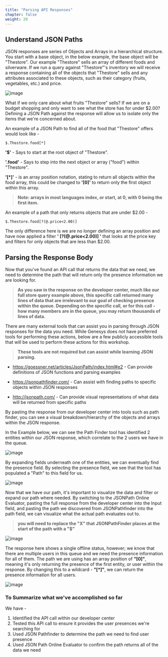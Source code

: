 ```yaml
---
title: "Parsing API Responses"
chapter: false
weight: 20
---
```


## Understand JSON Paths
JSON responses are series of Objects and Arrays in a hierarchical structure. You start with a base object, in the below example, the base object will be "Thestore". Our example "Thestore" sells an array of different foods and silverware. If we run a query against "Thestore"'s inventory we will receive a response containing all of the objects that "Thestore" sells and any attributes associated to these objects, such as their category (fruits, vegetables, etc.) and price.

![image](/images/storeexample.PNG)

What if we only care about what fruits "Thestore" sells? If we are on a budget shopping and only want to see what the store has for under $2.00? Defining a JSON Path against the response will allow us to isolate only the items that we're concerned about.

An example of a JSON Path to find all of the food that "Thestore" offers would look like - 
```
$.Thestore.food[*]
```
**'$'** - Says to start at the root object of "Thestore".

**'.food'** - Says to step into the next object or array ("food") within "Thestore".

**'[*]'** - is an array position notation, stating to return all objects within the food array, this could be changed to **'[0]'** to return only the first object within this array.
>**Note: arrays in most languages index, or start, at 0, with 0 being the first item.**

An example of a path that only returns objects that are under $2.00 - 
```
$.Thestore.food[?(@.price<2.00)]
```
The only difference here is we are no longer defining an array position and have now applied a filter **' [?(@.price<2.00)] '** that looks at the price key and filters for only objects that are less than $2.00.

## Parsing the Response Body

Now that you've found an API call that returns the data that we need, we need to determine the path that will return only the presence information we are looking for.
>**As you saw in the response on the developer center, much like our full store query example above, this specific call returned many lines of data that are irrelevant to our goal of checking presence within the queue. Depending on the specific call, or for this call - how many members are in the queue, you may return thousands of lines of data.**

There are many external tools that can assist you in parsing through JSON responses for the data you need. While Genesys does not have preferred tools for performing these actions, below are a few publicly accessible tools that will be used to perform these actions for this workshop. 
>**These tools are not required but can assist while learning JSON parsing.**

  * https://goessner.net/articles/JsonPath/index.html#e2 - Can provide definitions of JSON functions and parsing examples

  * https://jsonpathfinder.com/ - Can assist with finding paths to specific objects within JSON responses

  * http://jsonpath.com/ - Can provide visual representations of what data will be returned from specific paths

By pasting the response from our developer center into tools such as path finder, you can see a visual breakdown/hierarchy of the objects and arrays within the JSON response.

In the Example below, we can see the Path Finder tool has identified 2 entities within our JSON response, which correlate to the 2 users we have in the queue.

![image](/images/pathfinder1.PNG)

By expanding fields underneath one of the entities, we can eventually find the presence field. By selecting the presence field, we see that the tool has populated a "Path" to this field for us. 

![image](/images/pathfinder2.PNG)

Now that we have our path, it's important to visualize the data and filter or expand our path where needed. By switching to the JSONPath Online Evaluator, pasting the full response from the developer center into the Input field, and pasting the path we discovered from JSONPathfinder into the path field, we can visualize what the actual path evaluates out to.
>**you will need to replace the "X" that JSONPathFinder places at the start of the path with a "$"**

![image](/images/Jsonpath1.PNG)

The response here shows a single offline status, however; we know that there are multiple users in this queue and we need the presence information for all of them. The path we are using has an array position of **"[0]"**, meaning it's only returning the presence of the first entity, or user within the response. By changing this to a wildcard - **"[*]"**, we can return the presence information for all users.

![image](/images/Jsonpath2.PNG)

### To Summarize what we've accomplished so far

We have -

1. Identified the API call within our developer center
2. Tested this API call to ensure it provides the user presences we're searching for
3. Used JSON Pathfinder to determine the path we need to find user presence
4. Used JSON Path Online Evaluator to confirm the path returns all of the data we need
